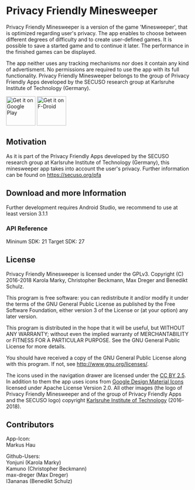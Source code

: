# Privacy Friendly Minesweeper

Privacy Friendly Minesweeper is a version of the game 'Minesweeper', that is optimized regarding user's privacy.
The app enables to choose between different degrees of difficulty and to create user-defined games. 
It is possible to save a started game and to continue it later. 
The performance in the finished games can be displayed. 
 
The app neither uses any tracking mechanisms nor does it contain any kind of advertisment. 
No permissions are required to use the app with its full functionality.
Privacy Friendly Minesweeper belongs to the group of Privacy Friendly Apps developed by the SECUSO research group at Karlsruhe Institute of Technology (Germany). 

[<img src="https://play.google.com/intl/en_us/badges/images/generic/en-play-badge.png"
     alt="Get it on Google Play"
     height="80">](https://play.google.com/store/apps/details?id=org.secuso.privacyfriendlyminesweeper)
[<img src="https://f-droid.org/badge/get-it-on.png"
     alt="Get it on F-Droid"
     height="80">](https://f-droid.org/packages/org.secuso.privacyfriendlyminesweeper/)

## Motivation

As it is part of the Privacy Friendly Apps developed by the SECUSO research group at Karlsruhe Institute of Technology (Germany), this minesweeper app takes into account the user's privacy.
Further information can be found on https://secuso.org/pfa

## Download and more Information

Further development requires Android Studio, we recommend to use at least version 3.1.1
 
### API Reference

Mininum SDK: 21
Target SDK: 27 

## License

Privacy Friendly Minesweeper is licensed under the GPLv3.
Copyright (C) 2016-2018  Karola Marky, Christopher Beckmann, Max Dreger and Benedikt Schulz.

This program is free software: you can redistribute it and/or modify
it under the terms of the GNU General Public License as published by
the Free Software Foundation, either version 3 of the License or
(at your option) any later version.

This program is distributed in the hope that it will be useful,
but WITHOUT ANY WARRANTY; without even the implied warranty of
MERCHANTABILITY or FITNESS FOR A PARTICULAR PURPOSE. See the
GNU General Public License for more details.

You should have received a copy of the GNU General Public License
along with this program. If not, see <http://www.gnu.org/licenses/>.

The icons used in the navigation drawer are licensed under the [CC BY 2.5](http://creativecommons.org/licenses/by/2.5/). 
In addition to them the app uses icons from [Google Design Material Icons](https://design.google.com/icons/index.html) licensed under Apache License Version 2.0. 
All other images (the logo of Privacy Friendly Minesweeper and of the group of Privacy Friendly Apps and the SECUSO logo) copyright [Karlsruhe Institute of Technology](www.kit.edu) (2016-2018).

## Contributors

App-Icon: <br />
Markus Hau<br />

Github-Users: <br />
Yonjuni (Karola Marky)<br />
Kamuno (Christopher Beckmann)<br />
max-dreger (Max Dreger)<br />
I3ananas (Benedikt Schulz)
